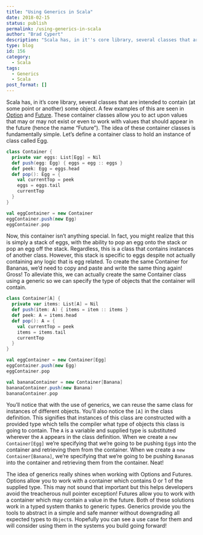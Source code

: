 ```yaml
---
title: "Using Generics in Scala"
date: 2018-02-15
status: publish
permalink: /using-generics-in-scala
author: "Brad Cypert"
description: "Scala has, in it''s core library, several classes that are intended to contain (at some point or another) some instance of another class. A few examples of this are seen in Option and Future. These container classes allow you to act upon values that may or may not exist or even to work with values that should appear in the future (hence the name "Future"). The idea of these container classes is fundamentally simple."
type: blog
id: 156
category:
  - Scala
tags:
  - Generics
  - Scala
post_format: []
---
```


Scala has, in it’s core library, several classes that are intended to contain (at some point or another) some object. A few examples of this are seen in [Option](https://www.scala-lang.org/api/2.12.2/scala/Option.html) and [Future](https://www.scala-lang.org/api/2.12.2/scala/concurrent/Future.html). These container classes allow you to act upon values that may or may not exist or even to work with values that should appear in the future (hence the name “Future”). The idea of these container classes is fundamentally simple. Let’s define a container class to hold an instance of class called Egg.

```scala
class Container {
  private var eggs: List[Egg] = Nil
  def push(egg: Egg) { eggs = egg :: eggs }
  def peek: Egg = eggs.head
  def pop(): Egg = {
    val currentTop = peek
    eggs = eggs.tail
    currentTop
  }
}

val eggContainer = new Container
eggContainer.push(new Egg)
eggContainer.pop

```

Now, this container isn’t anything special. In fact, you might realize that this is simply a stack of eggs, with the ability to pop an egg onto the stack or pop an egg off the stack. Regardless, this is a class that contains instances of another class. However, this stack is specific to eggs despite not actually containing any logic that is egg related. To create the same Container for Bananas, we’d need to copy and paste and write the same thing again! Gross! To alleviate this, we can actually create the same Container class using a generic so we can specify the type of objects that the container will contain.

```scala
class Container[A] {
  private var items: List[A] = Nil
  def push(item: A) { items = item :: items }
  def peek: A = items.head
  def pop(): A = {
    val currentTop = peek
    items = items.tail
    currentTop
  }
}

val eggContainer = new Container[Egg]
eggContainer.push(new Egg)
eggContainer.pop

val bananaContainer = new Container[Banana]
bananaContainer.push(new Banana)
bananaContainer.pop

```

You’ll notice that with the use of generics, we can reuse the same class for instances of different objects. You’ll also notice the `[A]` in the class definition. This signifies that instances of this class are constructed with a provided type which tells the compiler what type of objects this class is going to contain. The `A` is a variable and supplied type is substituted wherever the `A` appears in the class definition. When we create a `new Container[Egg]` we’re specifying that we’re going to be pushing `Egg`s into the container and retrieving them from the container. When we create a `new Container[Banana]`, we’re specifying that we’re going to be pushing `Banana`s into the container and retrieving them from the container. Neat!

The idea of generics really shines when working with Options and Futures. Options allow you to work with a container which contains 0 or 1 of the supplied type. This may not sound that important but this helps developers avoid the treacherous null pointer exception! Futures allow you to work with a container which may contain a value in the future. Both of these solutions work in a typed system thanks to generic types. Generics provide you the tools to abstract in a simple and safe manner without downgrading all expected types to `Object`s. Hopefully you can see a use case for them and will consider using them in the systems you build going forward!
